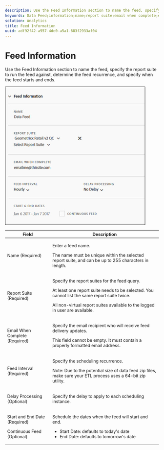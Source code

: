```yaml
---
description: Use the Feed Information section to name the feed, specify the report suite to run the feed against, determine the feed recurrence, and specify when the feed starts and ends.
keywords: Data Feed;information;name;report suite;email when complete;email;interval;feed;delay processing;delay;start;end;date;continuous feed
solution: Analytics
title: Feed Information
uuid: adf92f42-a957-4de0-a5a1-683f2933af04
---
```


# Feed Information

Use the Feed Information section to name the feed, specify the report suite to run the feed against, determine the feed recurrence, and specify when the feed starts and ends.

 ![](assets/feed-info.jpg)

<table id="table_C98C7C3CE4194BEF819E792793EBC517">
 <thead>
  <tr>
   <th colname="col1" class="entry"> Field </th>
   <th colname="col2" class="entry"> Description </th>
  </tr>
 </thead>
 <tbody> 
  <tr> 
   <td colname="col1"> <p>Name (Required) </p> </td>
   <td colname="col2"> <p>Enter a feed name. </p> <p>The name must be unique within the selected report suite, and can be up to 255 characters in length. </p> </td>
  </tr>
  <tr>
   <td colname="col1"> <p>Report Suite (Required) </p> </td>
   <td colname="col2"> <p>Specify the report suites for the feed query. </p> <p>At least one report suite needs to be selected. You cannot list the same report suite twice. </p> <p>All non-virtual report suites available to the logged in user are available. </p></td>
  </tr>
  <tr>
   <td colname="col1"> <p>Email When Complete (Required) </p> </td>
   <td colname="col2"> <p>Specify the email recipient who will receive feed delivery updates. </p> <p>This field cannot be empty. It must contain a properly formatted email address. </p> </td>
  </tr>
  <tr>
   <td colname="col1"> <p>Feed Interval (Required) </p> </td>
   <td colname="col2"> <p>Specify the scheduling recurrence. </p> <p>Note:  Due to the potential size of data feed zip files, make sure your ETL process uses a 64-bit zip utility. </p> </td>
  </tr>
  <tr>
   <td colname="col1"> <p>Delay Processing (Optional) </p> </td>
   <td colname="col2"> <p>Specify the delay to apply to each scheduling instance. </p> </td>
  </tr>
  <tr>
   <td colname="col1"> <p>Start and End Date (Required) </p> <p>Continuous Feed (Optional) </p> </td>
   <td colname="col2"> <p>Schedule the dates when the feed will start and end. </p> <p>
     <ul id="ul_509977336CD34032924B48E043E8CBC7">
      <li id="li_BFB5B6ADCB184D839C9BA42DB3DCAF32">Start Date: defaults to today's date </li>
      <li id="li_34F8DB45D9B54076840D1A0B782812D3">End Date: defaults to tomorrow's date </li>
     </ul>
     </p> </td>
  </tr>
 </tbody>
</table>
